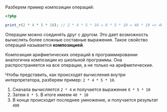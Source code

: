 Разберем пример композиции операций:

```php
<?php

print_r(2 * 4 * 5 * 10); // 2 * 4 * 5 * 10 = 8 * 5 * 10 = 40 * 10 => 400
```

Операции можно соединять друг с другом. Это дает возможность вычислять более сложные составные выражения. Такое свойство операций называется **композицией**.

Композиция арифметических операций в программировании аналогична композиции из школьной программы. Она распространяется на все операции, а не только на арифметические.

Чтобы представить, как происходят вычисления внутри интерпретатора, разберем пример: `2 * 4 * 5 * 10`.

1. Сначала вычисляется `2 * 4` и получается выражение `8 * 5 * 10`
2. Затем `8 * 5`. В итоге имеем `40 * 10`
3. В конце происходит последнее умножение, и получается результат `400`
